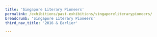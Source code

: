 ```yaml
---
title: 'Singapore Literary Pioneers'
permalink: /exhibitions/past-exhibitions/singaporeliterarypioneers/
breadcrumb: 'Singapore Literary Pioneers'
third_nav_title: '2016 & Earlier'

---
```



